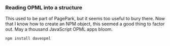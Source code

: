 ### Reading OPML into a structure

This used to be part of PagePark, but it seems too useful to bury there. Now that I know how to create an NPM object, this seemed a good thing to factor out. May a thousand JavaScript OPML apps bloom. 

<code>npm install daveopml</code>

